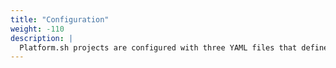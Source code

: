 ```yaml
---
title: "Configuration"
weight: -110
description: |
  Platform.sh projects are configured with three YAML files that define three types of containers in your virtual cluster: one *Router* container, one or more *Application* containers, and a number of optional *Service* containers. See how each of their configuration files are defined below.
---
```

